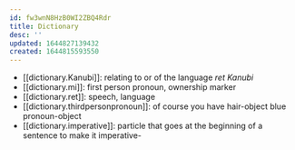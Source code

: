```yaml
---
id: fw3wnN8HzB0WI2ZBQ4Rdr
title: Dictionary
desc: ''
updated: 1644827139432
created: 1644815593550
---
```


- [[dictionary.Kanubi]]: relating to or of the language *ret Kanubi* 
- [[dictionary.mi]]: first person pronoun, ownership marker
- [[dictionary.ret]]: speech, language
- [[dictionary.thirdpersonpronoun]]: of course you have hair-object blue pronoun-object
- [[dictionary.imperative]]: particle that goes at the beginning of a sentence to make it imperative-